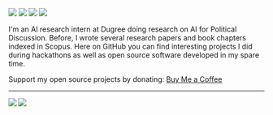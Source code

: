 [![](https://img.shields.io/badge/🌐website-gray?&style=for-the-badge)](https://abdibrokhim.vercel.app/)
[![](https://img.shields.io/badge/linkedin-%230077B5.svg?&style=for-the-badge&logo=linkedin&logoColor=white)](https://www.linkedin.com/in/abdibrokhim/)
[![](https://img.shields.io/badge/twitter-%230077B5.svg?&style=for-the-badge&logo=twitter&logoColor=white)](https://twitter.com/abdibrokhim)
[![](https://img.shields.io/badge/googlescholar-%234285F4.svg?&style=for-the-badge&logo=google-scholar&logoColor=white)](https://www.linkedin.com/in/abdibrokhim/)

I'm an AI research intern at Dugree doing research on AI for Political Discussion.
Before, I wrote several research papers and book chapters indexed in Scopus.
Here on GitHub you can find interesting projects I did during hackathons as well as open source software developed in my spare time.

Support my open source projects by donating: [Buy Me a Coffee](https://buymeacoffee.com/abdibrokhim)

---

<img align="left" src="https://github-readme-stats.vercel.app/api?username=abdibrokhim&count_private=true&show_icons=false&theme=default" />
<img align="left" src="https://github-readme-stats.vercel.app/api/top-langs/?username=abdibrokhim&theme=default&show_icons=true" />

